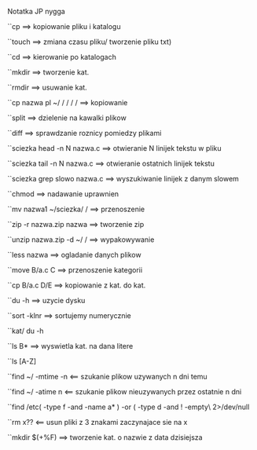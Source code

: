 Notatka JP nygga 


``cp 
==> kopiowanie pliku i katalogu

``touch ==> zmiana czasu pliku/ tworzenie pliku txt)

``cd ==> kierowanie po katalogach

``mkdir ==> tworzenie kat.

``rmdir ==> usuwanie kat.

``cp nazwa pl ~/ / / / / ==> kopiowanie

``split ==> dzielenie na kawalki plikow 

``diff ==> sprawdzanie roznicy pomiedzy plikami

``sciezka head -n N nazwa.c ==> otwieranie N linijek tekstu w pliku

``sciezka tail -n N nazwa.c ==> otwieranie ostatnich linijek tekstu

``sciezka grep slowo nazwa.c ==> wyszukiwanie linijek z danym slowem

``chmod ==> nadawanie uprawnien

``mv nazwa1 ~/sciezka/ / ==> przenoszenie

``zip -r nazwa.zip nazwa ==> tworzenie zip

``unzip nazwa.zip -d ~/ / ==> wypakowywanie 

``less nazwa ==> ogladanie danych plikow

``move B/a.c C ==> przenoszenie kategorii


``cp B/a.c D/E ==> kopiowanie z kat. do kat.

``du -h ==> uzycie dysku

``sort -klnr ==> sortujemy numerycznie

``kat/ du -h

``ls B* ==> wyswietla kat. na dana litere

``ls [A-Z]

``find ~/ -mtime -n <== szukanie plikow uzywanych n dni temu

``find ~/ -atime n <== szukanie plikow nieuzywanych przez ostatnie n dni

``find /etc\( -type f -and -name a* \) -or \( -type d -and ! -empty\ 2>/dev/null

``rm x?? <== usun pliki z 3 znakami zaczynajace sie na x


``mkdir $(+%F) ==> tworzenie kat. o nazwie z data dzisiejsza







